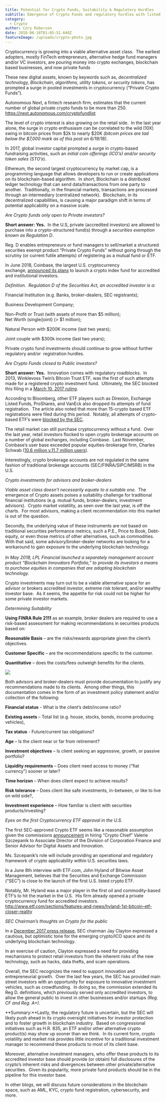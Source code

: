 ```yaml
---
title: Potential for Crypto Funds, Suitability & Regulatory Hurdles
subtitle: Emergence of Crypto Funds and regulatory hurdles with listed ETF’s
category:
  - Crypto
author: Cory Roberson
date: 2018-06-16T01:05:51.648Z
featureImage: /uploads/crypto-photo.jpg
---
```


Cryptocurrency is growing into a viable alternative asset class.  The earliest adopters, mostly FinTech entrepreneurs, alternative hedge fund managers and/or VC investors, are pouring money into crypto exchanges, blockchain based businesses, and now private funds

These new digital assets, known by keywords such as, *decentralized technology, Blockchain, algorithms, utility tokens, or security tokens*, has prompted a surge in pooled investments in cryptocurrency (“Private Crypto Funds”).

Autonomous Next, a fintech research firm, estimates that the current number of global private crypto funds to be more than 250.  https://next.autonomous.com/cryptofundlist

The level of crypto interest is also growing on the retail side.  In the last year alone, the surge in crypto enthusiasm can be correlated to the wild (10X) swing in bitcoin prices from $2k to nearly $20K *(bitcoin prices are tad below the $7,000 mark as of this post on 6/19/18)*.

In 2017, global investor capital prompted a surge in crypto-based fundraising activities, such an *initial coin offerings (ICO’s) and/or security token sales (STO’s*).  

Ethereum, the second largest cryptocurrency by market cap, is a programming language that allows developers to run or create applications on its blockchain-based algorithm.  In short, Blockchain is a distributed ledger technology that can send data/transactions from one party to another.  Traditionally, in the financial markets, transactions are processed through an intermediary (centralized network).  Blockchain, in its decentralized capabilities, is causing a major paradigm shift in terms of potential applicability on a massive scale. 

*Are Crypto funds only open to Private investors?*

**Short answer: Yes.**  In the U.S, private (accredited investors) are allowed to purchase into a crypto-structured fund(s) through a *securities exemption known as Regulation D*. 

Reg. D enables entrepreneurs or fund managers to sell/market a structured securities exempt product “Private Crypto Funds” without going through the scrutiny (or current futile attempts) of registering as a mutual fund or ETF. 

In June 2018, Coinbase, the largest U.S. cryptocurrency exchange, [announced its plans](http://fortune.com/2018/03/06/coinbase-bitcoin-cryptocurrency-fund/) to launch a crypto index fund for accredited and institutional investors. 

*Definition.  Regulation D of the Securities Act, an accredited investor is a:* 

Financial Institution (e.g. Banks, broker-dealers, SEC registrants);

Business Development Company;

Non-Profit or Trust (with assets of more than $5 million);\
Net Worth (single/joint) (> $1 million);

Natural Person with $200K income (last two years);

Joint couple with $300k income (last two years);

Private crypto fund investments should continue to grow without further regulatory and/or  registration hurdles.

*Are Crypto Funds closed to Public investors?*

**Short answer: Yes.**  Innovation comes with regulatory roadblocks.  In 2013, Winklevoss Twin’s Bitcoin Trust ETF, was the first of such attempts made for a registered crypto investment fund.  Ultimately, the SEC blocked this filing in a [March 10, 2017 ruling](https://www.sec.gov/rules/sro/batsbzx/2017/34-80206.pdf).

According to Bloomberg, other ETF players such as Direxion, Exchange Listed Funds, ProShares, and VanEck also dropped its attempts of fund registration.  The article also noted that more than 15-crypto based ETF registrations were filed during this period.  Notably, all attempts of crypto-based ETF’s were [blocked by the SEC](https://www.bloomberg.com/news/articles/2018-01-09/bitcoin-etfs-hit-regulatory-road-block-as-three-pull-petitions). 

The retail market can still purchase cryptocurrency without a fund.  Over the last year, retail investors flocked to open crypto brokerage accounts on a number of global exchanges, including Coinbase.  Last November, Coinbase’s user base exceeded popular equities-brokerage firm, Charles Schwab ([10.6 million v.11.7 million users](https://www.pymnts.com/blockchain/bitcoin/2017/cryptocurrency-coinbase-exceeds-charles-schwab-user-base/)).  

Interestingly, crypto brokerage accounts are not regulated in the same fashion of traditional brokerage accounts (SEC/FINRA/SIPC/MSRB) in the U.S.

*Crypto investments for advisors and broker-dealers*

*Viable asset class doesn’t necessarily equate to a suitable one.*  The emergence of Crypto assets poises a suitability challenge for traditional financial institutions (e.g. mutual funds, broker-dealers, investment advisors).  Crypto market volatility, as seen over the last year, is off the charts.  For most advisors, making a client recommendation into this market is out of the question. 

Secondly, the underlying value of these instruments are not based on traditional securities performance metrics, such a P.E., Price to Book, Debt-equity, or even those metrics of other alternatives, such as commodities.  With that said, some advisory/broker-dealer networks are looking for a workaround to gain exposure to the underlying blockchain technology. \
*\
In May 2018, LPL Financial launched a separately management account product “Blockchain Innovators Portfolio,” to provide its investors a means to purchase equities in companies that are adopting blockchain technology.* 

Crypto investments may turn out to be a viable alternative space for an advisor or brokers accredited investor, extreme risk tolerant, and/or wealthy investor base.  As it seems, the appetite for risk could not be higher for some private investor markets. 

*Determining Suitability*

**Using FINRA Rule 2111** as an example, broker dealers are required to use a risk-based assessment for making recommendations in securities products based on:

**Reasonable Basis** – are the risks/rewards appropriate given the client’s objectives.

**Customer Specific** – are the recommendations specific to the customer.

**Quantitative** – does the costs/fees outweigh benefits for the clients. 

[![](https://4.bp.blogspot.com/-4cxDNTJCAAk/WylRnKxUueI/AAAAAAAAIME/kdw3kxwAKCESW9yanIDf3nNF6xXQ4To5ACLcBGAs/s400/Crypto%2Bphoto%2B-%2B2.jpg)](https://4.bp.blogspot.com/-4cxDNTJCAAk/WylRnKxUueI/AAAAAAAAIME/kdw3kxwAKCESW9yanIDf3nNF6xXQ4To5ACLcBGAs/s1600/Crypto%2Bphoto%2B-%2B2.jpg)

Both advisors and broker-dealers must provide documentation to justify any recommendations made to its clients.  Among other things, this documentation comes in the form of an investment policy statement and/or collection of the following:

**Financial status** - What is the client’s debt/income ratio?

**Existing assets** – Total list (e.g. house, stocks, bonds, income producing vehicles),

**Tax status** - Future/current tax obligations?

**Age** – Is the client near or far from retirement?

**Investment objectives** – Is client seeking an aggressive, growth, or passive portfolio?

**Liquidity requirements** – Does client need access to money (“fiat currency”) sooner or later?  

**Time horizon** – When does client expect to achieve results?

**Risk tolerance** – Does client like safe investments, in-between, or like to live on wild side?,

**Investment experience** – How familiar is client with securities products/investing?

*Eyes on the first Cryptocurrency ETF approval in the U.S.*

The first SEC-approved Crypto ETF seems like a reasonable assumption given the commissions [announcement](https://www.sec.gov/news/press-release/2018-102) in hiring “Crypto Chief” Valerie Szczepanik to Associate Director of the Division of Corporation Finance and Senior Advisor for Digital Assets and Innovation.  

Ms. Szcepanik’s role will include providing an operational and regulatory framework of crypto applicability within U.S. securities laws.

In a June 8th interview with ETF.com, John Hyland of Bitwise Asset Management, believes that the Securities and Exchange Commission (“SEC”) is close to the launch of the first U.S. listed crypto ETF.

Notably, Mr. Hyland was a major player in the first oil and commodity-based ETF’s to hit the market in the U.S.  His firm already opened a private cryptocurrency fund for accredited investors.  http://www.etf.com/sections/features-and-news/hyland-1st-bitcoin-etf-closer-reality

*SEC Chairman’s thoughts on Crypto for the public*

In a [December 2017 press release](https://www.sec.gov/news/public-statement/statement-clayton-2017-12-11), SEC chairman Jay Clayton expressed a cautious, but optimistic tone for the emerging crypto/ICO space and its underlying blockchain technology. 

In an exercise of caution, Clayton expressed a need for providing mechanisms to protect retail investors from the inherent risks of the new technology, such as hacks, data thefts, and scam operations.

Overall, the SEC recognizes the need to support innovation and entrepreneurial growth.  Over the last few years, the SEC has provided main street investors with an opportunity for exposure to innovative investment vehicles, such as crowdfunding.  In doing so, the commission extended its Reg D. definitions, which previously served only accredited investors, to allow the general public to invest in other businesses and/or startups *(Reg. CF and Reg. A+)*.

**Summary:**Lastly, the regulatory future is uncertain, but the SEC will likely push ahead in its crypto oversight initiatives for investor protection and to foster growth in blockchain industry.  Based on congressional initiatives such as H.R. 835, an ETF and/or other alternative crypto product(s) may show up sooner than we think.  In its current form, crypto volatility and market risk provides little incentive for a traditional investment manager to recommend these products to most of its client base. 

Moreover, alternative investment managers, who offer these products to its accredited investor base should provide (or obtain) full disclosures of the crypto’s inherent risks and divergences between other private/alternative securities.  Given its popularity, more private fund products should be in the pipeline for this investor base. 

In other blogs, we will discuss future considerations in the blockchain space, such as AML, KYC, crypto fund registration, cybersecurity, and more. 